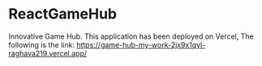 # ReactGameHub
Innovative Game Hub.
This application has been deployed on Vercel, The following is the link:
https://game-hub-my-work-2jx9x1qyl-raghava219.vercel.app/
